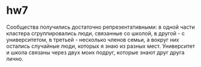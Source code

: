 # hw7

Сообщества получились достаточно репрезентативными: в одной части кластера сгруппировались люди, связанные со школой, в другой - с университетом, в третьей - несколько членов семьи, а вокруг них остались случайные люди, которых я знаю из разных мест. Университет и школа связаны через двух моих подруг, которые знают друг друга лично. 
